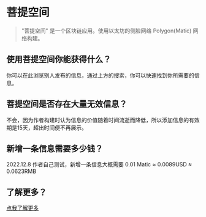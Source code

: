 # 菩提空间
> "菩提空间" 是一个区块链应用。使用以太坊的侧脸网络 Polygon(Matic) 网络构建。

## 使用菩提空间你能获得什么？
你可以在此浏览别人发布的信息，通过上方的搜索，你可以快速找到你所需要的信息。

## 菩提空间是否存在大量无效信息？
不会，因为作者构建时认为信息的价值随着时间流逝而降低，所以添加信息的有效期是15天，超出时间便不再展示。

## 新增一条信息需要多少钱？
2022.12.8 作者自己测试，新增一条信息大概需要 0.01 Matic ≈ 0.0089USD ≈ 0.0623RMB

## 了解更多？
[点我了解更多](https://sanjie.cc/dapp/projectIntroduce.html)
